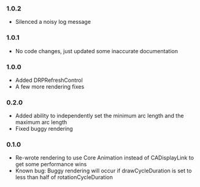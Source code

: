 ### 1.0.2
* Silenced a noisy log message

### 1.0.1
* No code changes, just updated some inaccurate documentation

### 1.0.0
* Added DRPRefreshControl
* A few more rendering fixes

### 0.2.0
* Added ability to independently set the minimum arc length and the maximum arc length
* Fixed buggy rendering

### 0.1.0
* Re-wrote rendering to use Core Animation instead of CADisplayLink to get some performance wins
* Known bug: Buggy rendering will occur if drawCycleDuration is set to less than half of rotationCycleDuration
